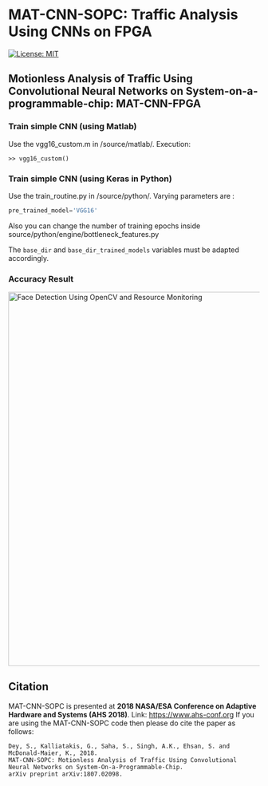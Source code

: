 # MAT-CNN-SOPC: Traffic Analysis Using CNNs on FPGA

[![License: MIT](https://img.shields.io/badge/License-MIT-red.svg)](https://github.com/somdipdey/MAT-CNN-FPGA_Traffic_Analysis_Using_CNNs_On_FPGA/blob/master/LICENSE)

## Motionless Analysis of Traffic Using Convolutional Neural Networks on System-on-a-programmable-chip: MAT-CNN-FPGA

### Train simple CNN (using Matlab)

Use the vgg16_custom.m in /source/matlab/. Execution:

    >> vgg16_custom()

### Train simple CNN (using Keras in Python)

Use the train_routine.py in /source/python/. Varying parameters are :

```python
pre_trained_model='VGG16'
```

Also you can change the number of training epochs inside source/python/engine/bottleneck_features.py

The `base_dir` and `base_dir_trained_models` variables must be adapted accordingly.


### Accuracy Result
<img width="750" alt="Face Detection Using OpenCV and Resource Monitoring" src="https://user-images.githubusercontent.com/8515608/41942318-fbaa5f28-7996-11e8-926c-f9575f12c347.png">

## Citation

MAT-CNN-SOPC is presented at **2018 NASA/ESA Conference on Adaptive Hardware and Systems (AHS 2018)**. Link: https://www.ahs-conf.org 
If you are using the MAT-CNN-SOPC code then please do cite the paper as follows:

    Dey, S., Kalliatakis, G., Saha, S., Singh, A.K., Ehsan, S. and McDonald-Maier, K., 2018. 
    MAT-CNN-SOPC: Motionless Analysis of Traffic Using Convolutional Neural Networks on System-On-a-Programmable-Chip. 
    arXiv preprint arXiv:1807.02098.
